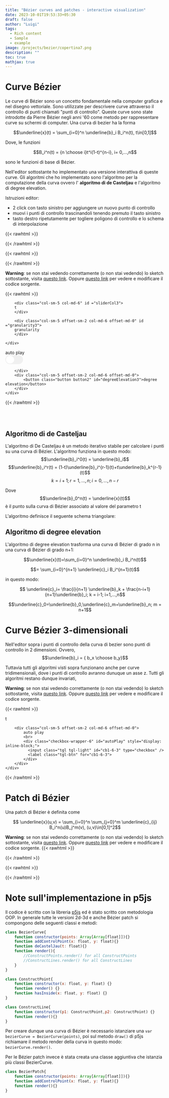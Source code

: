 ```yaml
---
title: "Bézier curves and patches - interactive visualization"
date: 2023-10-01T19:53:33+05:30
draft: false
author: "Luigi"
tags:
  - Rich content
  - Sample
  - example
image: /projects/bezier/copertina7.png
description: ""
toc: true
mathjax: true
---
```


# Curve Bézier


Le curve di Bézier sono un concetto fondamentale nella computer grafica e nel disegno vettoriale. Sono utilizzate per descrivere curve attraverso il controllo di punti chiamati "punti di controllo". 
Queste curve sono state introdotte da Pierre Bézier negli anni '60 come metodo per rappresentare curve su schermi di computer.
Una curva di bezier ha la forma

$$\underline{x}(t) = \sum_{i=0}^n \underline{b}_i B_i^n(t), t\in[0,1]$$

Dove, le funzioni 

$$B_i^n(t) = {n \choose i}t^i(1-t)^{n-i}, i= 0,...,n$$

sono le funzioni di base di Bézier.


Nell'editor sottostante ho implementato una versione interattiva di queste curve.
Gli algoritmi che ho implementato sono l'algoritmo per la computazione della curva ovvero l' **algoritmo di de Casteljau** e l'algoritmo di degree elevation.


Istruzioni editor:
- 2 click con tasto sinistro per aggiungere un nuovo punto di controllo
- muovi i punti di controllo trascinandoli tenendo premuto il tasto sinistro
- tasto destro ripetutamente per togliere poligono di controllo e lo schema di interpolazione


{{< rawhtml >}} 
<script src="/p5.min.js"></script>
<script src="/math.js"></script>
{{< /rawhtml >}}



{{< rawhtml >}} 
<div id ="firstCanvas"></div>




<script>
//TODO TUTTO QUESTO E DA RIGUARDARE SERVE PER FARE IL LOAD E L'UNLOAD DEI CANVAS, PER AVERE PERFORMANCE MIGLIORI
/**let sketchLoaded = false;
window.addEventListener('scroll', checkScroll);

function checkScroll() {
      let scrollY = window.scrollY || window.pageYOffset || document.documentElement.scrollTop;

      let triggerY = document.getElementById("secondCanvas").offsetTop - screen.height;

      // Se lo scroll supera la coordinata triggerY e lo sketch non è ancora stato caricato, caricalo
      if (scrollY > triggerY && !sketchLoaded) {
		console.log("arrivato")
        
		//new p5(secondSketch,"secondCanvas");
		sketchLoaded = true;
        // Chiamare la funzione che inizializza il tuo sketch p5.js
        
      } else if (scrollY <= triggerY && sketchLoaded) {
        // Altrimenti, se lo scroll è prima della coordinata triggerY e lo sketch è caricato, esegui il "unload"
        //unloadSketch();
		sketchLoaded = false;
      }
}
**/

</script>

{{< /rawhtml >}}























**Warning**: se non stai vedendo correttamente (o non stai vedendo) lo sketch sottostante, visita [questo link](https://editor.p5js.org/giggiox/full/nyiLHZ80x). Oppure [questo link](https://editor.p5js.org/giggiox/sketches/nyiLHZ80x) per vedere e modificare il codice sorgente.

{{< rawhtml >}} 





<div id ="thirdCanvas" ></div>

<div class="container text-center" id="forWidth">
	<div class="row">
			
		<div class="col-sm-5 col-md-6" id ="sliderCol3">
		t
		</div>
		
		<div class="col-sm-5 offset-sm-2 col-md-6 offset-md-0" id ="granularity3">
		granularity
		</div>
		
	</div>
</div>
<div class="container text-center">
	<div class="row">
		<div class="col-sm-5 col-md-6">
			auto play
			<br>
			<div class="checkbox-wrapper-6" id="autoPlay3" style="display: inline-block;">
			  <input class="tgl tgl-light" id="cb1-6" type="checkbox" />
			  <label class="tgl-btn" for="cb1-6">
			</div>
			
		</div>
		<div class="col-sm-5 offset-sm-2 col-md-6 offset-md-0">
			<button class="button button2" id="degreeElevation3">degree elevation</button>
		</div>
	</div>
</div>


<script>
var secondSketch = function(sketch){

	var bezierCurve;
	var slider; var sliderMax = 100;
	var checkBoxAutoPlay;  let checkedBoxAutoPlay = false;let addToSlider = 1;
	var checkBoxShowConstructLines;
	var checkBoxShowControlPolygonLines;
	var checkBoxShowCurveTrace;
	var checkBoxShowConstructPoints;
	var granularity,button,button1;

	var canvasResizeFactor = 1.6;

	sketch.setup = function(){
		bezierCurve = new BezierCurve([[sketch.windowWidth/canvasResizeFactor/1.5,sketch.windowHeight/canvasResizeFactor/3],
										[sketch.windowWidth/canvasResizeFactor/4,sketch.windowHeight/canvasResizeFactor/1.1]]);
		sketch.frameRate(160); //change this for the slider autoplay velocity
	
	
		let width = document.getElementById("forWidth").offsetWidth;
		var myCanvas = sketch.createCanvas(width, sketch.windowHeight/1.6);
		/* check for double click since p5js does not offer a Canvas.mouseDoubleClick but only a canvas.mouseClick. Using the function doubleClicked of p5js does not work because it's global and with more than 1 canvas on a page it gets mad */
		document.getElementById("thirdCanvas").addEventListener('dblclick', doubleClick);
		
		document.getElementById("thirdCanvas").addEventListener('contextmenu',leftClick);
		document.getElementById('thirdCanvas').addEventListener('contextmenu',event => event.preventDefault()); //remove the window menu for right click
		
		slider = sketch.createSlider(0, sliderMax, 1);
		slider.parent("sliderCol3");
		slider.addClass("myslider");
		slider.value(sliderMax);
		
		granularity = sketch.createSlider(10, 500, 400);
		granularity.addClass("myslider");
		granularity.parent("granularity3");
		
		
		document.getElementById("autoPlay3").addEventListener('change',myEventCheckBoxAutoPlay);
		document.getElementById("degreeElevation3").addEventListener('click',myEventDegreeElevation);

	}

	sketch.draw = function() {
		//sketch.clear();
		//sketch.background(220, 10);
		sketch.background(250);
		bezierCurve.changeGranularity(granularity.value());
		if(checkedBoxAutoPlay){
			if(slider.value() == sliderMax) addToSlider = -1;
			if(slider.value() == 0 && addToSlider < 0 ) addToSlider = 1;
			slider.value((slider.value()+addToSlider)); 
		}
		bezierCurve.render(); 
	}
	
	
	
	
	class ConstructLine{
	  
	  constructor(p1 = null,p2 = null) {
		this.p1 = p1;
		this.p2 = p2;
		
	  }
	  render() {
			//stroke(126);
			sketch.strokeWeight(1.5);
			sketch.line(this.p1.x,this.p1.y,this.p2.x,this.p2.y);
	  }
	  
	}
	

	
	function mapSpace(x,in_min, in_max,out_min,out_max) {
		return (x - in_min) * (out_max - out_min) / (in_max - in_min) + out_min;
	}

	function linspace(startValue, stopValue, cardinality) {
		var arr = [];
		var step = (stopValue - startValue) / (cardinality - 1);
		for (var i = 0; i < cardinality; i++) {
			arr.push(startValue + (step * i));
		}
		return arr;
	}
	
	class BezierCurve{
	  constructor(points = []) {
		//TODO add the possibility to create a curve passing arguments
		
		
		this.controlPoints = [];
		this.draggedControlPointIndex = -1; // by convention = -1 if we are not dragging any point
		
		this.controlPointsX = [];
		this.controlPointsY = [];
		
		this.granularity = 1000;
		this.t = linspace(0,1,this.granularity);
		
		this.constructLines = [];
		this.constructPoints = [];
		this.controlPolygonLines = [];
		
		this.checkedShowControlPolygon = true;
		this.checkedShowConstructLines = true;
		this.checkedShowCurveTrace = true;
		this.checkedShowConstructPoints = true;
		
		
		if(points.length != 0){
			for(let i = 0; i<points.length; i++){
				this.addControlPoint(points[i][0],points[i][1]);
			}
		}
		
		
		
		
		
	  }
	  
	  
	  degreeElevation(){
		let lastX, lastY, n;
		n = this.controlPoints.length-1;
		lastX = this.controlPoints[n].x;
		lastY = this.controlPoints[n].y;
		//cant do in place because changing b_i in one iteration then the next cant retrive true b_i value
		//using duplicate copys of coordinates (required extra loop) to do it easily
		
		for(let i = 1; i <= n; i++){
		  this.controlPoints[i].x = i/(n+1) * this.controlPointsX[i-1] + (n-i+1)/(n+1)*this.controlPointsX[i];
		  this.controlPoints[i].y = i/(n+1) * this.controlPointsY[i-1] + (n-i+1)/(n+1)*this.controlPointsY[i];
		  
		}
		for(let i=0;i<=n; i++){
		  this.controlPointsX[i] = this.controlPoints[i].x;
		  this.controlPointsY[i] = this.controlPoints[i].y;
		}
		this.addControlPoint(lastX,lastY);
		
		
	  }
	  
	  changeGranularity(x){
		this.granularity = x;
		this.t = linspace(0,1,x);
	  }
		
	  
		
		
	  addControlPoint(x,y){
		this.controlPoints.push(new ConstructPoint(x,y,6));
		this.controlPointsX.push(x);
		this.controlPointsY.push(y);
		
		
		let n = this.controlPoints.length;
		
		//number of constructPoint (interpolating points) goes as triangular sequence
		//0,1,3,6,10,15,... = n(n+1)/2
		//for n= 0 (1 control points) -> 0 interpolating points
		//for n= 1 (2 control points)-> 1 interpolating points
		//for n= 2 (3 control points) -> 3 interpolating points
		//for n = 3 (4 control points) -> 6 interpolating points
		//and so on
		for(let i = 0; i < (n*(n+1)/2 - this.constructPoints.length)-1;i++){
		  this.constructPoints.push(new ConstructPoint(x,y));
		}
		
		
		//number of constructLines goes as triangular sequence but with n-1 so (n-1)*(n)/2
		//for n= 0 (1 control points) -> 0 interpolating lines
		//for n= 1 (2 control points)-> 0 interpolating lines
		//for n= 2 (3 control points) -> 1 interpolating lines
		//for n = 3 (4 control points) -> 3 interpolating lines
		//for n = 4 (5 control points) -> 6 interpolating lines
		//and so on
		for(let i = 0; i< ((n-1)*n/2 - this.constructLines.length)-1; i++){
		  this.constructLines.push(new ConstructLine(this.controlPoints[this.controlPoints.length-2],this.controlPoints[this.controlPoints.length-3]));
		}
		
		

		//add Control polygon lines
		if(n>1){
		  this.controlPolygonLines.push(new ConstructLine(this.controlPoints[this.controlPoints.length-2],this.controlPoints[this.controlPoints.length-1]));
		}
		
		
		
	  }
	  
	  showConstructPoints(){
		this.checkedShowConstructPoints = !this.checkedShowConstructPoints;
	  }
	  
	  //change visibility of the control polygon
	  showControlPolygon(){
		this.checkedShowControlPolygon = !this.checkedShowControlPolygon;
	  }
	  //change visibility of construct lines (interpolating lines)
	  showConstructLines(){
		this.checkedShowConstructLines = !this.checkedShowConstructLines;
	  }
	  
	  //change visibility of curve trace
	  showCurveTrace(){
		this.checkedShowCurveTrace = ! this.checkedShowCurveTrace;
	  }
	  
	  //calculate de casteljau algorithm
	  calcBezierPoint(t){
		
		if(this.controlPoints.length == 0){ return null; }
		
		//copy control points coordinate because with them moving, can't make 
		//in place replace
		let controlPointsXCopy = [...this.controlPointsX]; 
		let controlPointsYCopy = [...this.controlPointsY];
		let k = 0; let m = 0;
		for(let i = 0; i< this.controlPoints.length-1; i++){
		  for(let j = 0; j<this.controlPoints.length-i-1; j++){
			controlPointsXCopy[j] = (1-t)*controlPointsXCopy[j] + t*controlPointsXCopy[j+1];        
			controlPointsYCopy[j] = (1-t)*controlPointsYCopy[j] + t*controlPointsYCopy[j+1];

			
			
			this.constructPoints[k].x = controlPointsXCopy[j];
			this.constructPoints[k].y = controlPointsYCopy[j];
			
			if(j>0){
			  this.constructLines[m].p1 = this.constructPoints[k];
			  this.constructLines[m].p2 = this.constructPoints[k-1];
			  m+=1;
			}
			
			k += 1;
		  }
		}
		return [controlPointsXCopy[0], controlPointsYCopy[0]]
		
	  }
	  
	  mousePressedAction(){
		for (let i = 0; i < this.controlPoints.length; i++) {
		  let vertexUI = this.controlPoints[i];
		  
		  if(vertexUI.hasInside(sketch.mouseX,sketch.mouseY)){
			this.draggedControlPointIndex = i;
		  }
		}
		
	  }
	  
	  mouseDraggedAction(){
		if (this.draggedControlPointIndex == -1)
				return;
		let newMouseX = sketch.mouseX;
		let newMouseY = sketch.mouseY;
		
		this.controlPoints[this.draggedControlPointIndex].x = newMouseX;
		this.controlPoints[this.draggedControlPointIndex].y = newMouseY;
		this.controlPointsX[this.draggedControlPointIndex] = newMouseX;
		this.controlPointsY[this.draggedControlPointIndex] = newMouseY;
		
	  }
	   mouseReleasedAction() {
			this.draggedControlPointIndex = -1;
		}
	  
	  
	  render(){
		
		
	  
		for(let i = 0; i < this.controlPoints.length; i++){
		  this.controlPoints[i].render();
		}
		
		
		//commented because this draws the whole curve without accounting the slider
		/*for(let i = 0; i< this.t.length; i++){
		  
		  let tmp = this.calcBezierPoint(this.t[i]);
		  if(tmp != null){
			//console.log(tmp[0] + "  " + tmp[1]);
			stroke(0);
			strokeWeight(2);
			ellipse(tmp[0],tmp[1], 1, 1);
		  }
		}*/
		
		//the slider.value() != 0 removes imperfections in visualization. (overlapping lines or points not returning to the begininning)
		if(this.checkedShowConstructPoints && slider.value() != 0 && slider.value() != sliderMax){
		  for(let i = 0; i< this.constructPoints.length; i++){
			this.constructPoints[i].render();
		  }
		}
		
		if(this.checkedShowConstructLines && slider.value() != 0 && slider.value() != sliderMax){
		  for(let i = 0; i< this.constructLines.length; i++){
			this.constructLines[i].render();
		  }
		}
		
		if(this.checkedShowControlPolygon){
		  for(let i = 0; i< this.controlPolygonLines.length; i++){
			this.controlPolygonLines[i].render();
		  }
		}
	  
	  
		
		for(let i = 0; i< mapSpace(slider.value(),0,100,0,this.granularity); i++){
		  let tmp = this.calcBezierPoint(this.t[i]);
		  if(tmp != null &&  this.checkedShowCurveTrace){
			sketch.strokeWeight(1.5);
			sketch.stroke("blue");
			sketch.point(tmp[0],tmp[1]);
		  }
		}
	  }
	}
	
	
	
	class ConstructPoint{
		constructor(x = null, y = null,radius = 3) {
			this.x = x;
			this.y = y;
			this.radius = radius;
			this.grabbableRadius = radius + 4;
		}
		render() {
			sketch.stroke(0);
			sketch.strokeWeight(5);
			sketch.ellipse(this.x,this.y, this.radius, this.radius);
		}  
		
		/**
		hasInside only used for a point that is a bezier control point. We need to know if the mouse is inside in order to move it.
		
		**/
		hasInside(x, y) {
			let distance = sketch.dist(this.x, this.y, x, y);
			return distance <= this.grabbableRadius; 
			
		}
	}
	
	function doubleClick(){
		bezierCurve.addControlPoint(sketch.mouseX,sketch.mouseY);
	}
	
	sketch.mousePressed = function(){
	  bezierCurve.mousePressedAction();
	}

	sketch.mouseDragged = function(){
	  bezierCurve.mouseDraggedAction();
	}

	sketch.mouseReleased = function(){
	  bezierCurve.mouseReleasedAction()
	}
	
	sketch.windowResized = function(){ 
		let width = document.getElementById("forWidth").offsetWidth;
		sketch.resizeCanvas(width,sketch.widowHeight/1.6);
	}
	
	function myEventCheckBoxAutoPlay(){
	  checkedBoxAutoPlay = !checkedBoxAutoPlay;
	}
	
	function myEventCheckBoxShowControlPolygonLines(){
	  bezierCurve.showControlPolygon();
	}
	
	function myEventCheckBoxShowConstructLines(){
	  bezierCurve.showConstructLines();
	}

	function myEventCheckBoxShowCurveTrace(){
	  bezierCurve.showCurveTrace();
	}

	function myEventDegreeElevation(){
	  bezierCurve.degreeElevation();
	}

	function myEventChangeGranularity(){
	  bezierCurve.changeGranularity(granularity.value());
	}
	function myEventCheckBoxShowConstructPoints(){
		bezierCurve.showConstructPoints();
	}
	
	
	var clickNum = 0;
	function leftClick(){
		clickNum += 1;
		if(clickNum == 1){
			bezierCurve.showConstructLines();
			bezierCurve.showConstructPoints()
		}
		if(clickNum == 2){
			bezierCurve.showControlPolygon();
			clickNum = 0;
		}
	}

}
new p5(secondSketch,"thirdCanvas");


</script>



<style>

canvas {

  border-radius: 30px;
}
</style>

{{< /rawhtml >}}








<br />
<br />
	
## Algoritmo di de Casteljau 
L'algoritmo di De Casteljau è un metodo iterativo stabile per calcolare i punti su una curva di Bézier.
L'algoritmo funziona in questo modo:
$$\underline{b}_i^0(t) = \underline{b}_i$$
$$\underline{b}_i^r(t) = (1-t)\underline{b}_i^{r-1}(t)+t\underline{b}_k^{r-1}(t)$$
$$k=i+1;r=1,...,n; i=0,...,n-r$$

Dove $$\underline{b}_0^n(t) = \underline{x}(t)$$ è il punto sulla curva di Bézier associato al valore del parametro t

L'algoritmo definisce il seguente schema triangolare:


## Algoritmo di degree elevation
L'algoritmo di degree elevation trasforma una curva di Bézier di grado n in una curva di Bézier di grado n+1:

$$\underline{x}(t)=\sum_{i=0}^n \underline{b}_i B_i^n(t)$$

$$= \sum_{i=0}^{n+1} \underline{c}_i B_i^{n+1}(t)$$

in questo modo:

$$ \underline{c}_i= \frac{i}{n+1} \underline{b}_k + \frac{n-i+1}{n+1}\underline{b}_i; k = i-1; i=1,...,n$$


$$\underline{c}_0=\underline{b}_0,\underline{c}_m=\underline{b}_n; m = n+1$$








# Curve Bézier 3-dimensionali

Nell'editor sopra i punti di controllo della curva di bezier sono punti di controllo in 2 dimensioni.
Ovvero, 
$$\underline{b}_i = { b_x \choose b_y}$$

Tuttavia tutti gli algoritmi visti sopra funzionano anche per curve tridimensionali, dove i punti di controllo avranno dunuque un asse z. Tutti gli algoritmi restano dunque invariati,


**Warning**: se non stai vedendo correttamente (o non stai vedendo) lo sketch sottostante, visita [questo link](https://editor.p5js.org/giggiox/full/-UfZh9jUd). Oppure [questo link](https://editor.p5js.org/giggiox/sketches/-UfZh9jUd) per vedere e modificare il codice sorgente.

{{< rawhtml >}} 
<div id ="fourthCanvas" ></div>

<div class="container text-center">
	<div class="row">
		<div class="col-sm-5 col-md-6" id ="sliderCol">
		t
		</div>
		
		<div class="col-sm-5 offset-sm-2 col-md-6 offset-md-0">
			auto play
			<br>
			<div class="checkbox-wrapper-6" id="autoPlay" style="display: inline-block;">
			  <input class="tgl tgl-light" id="cb1-6-3" type="checkbox" />
			  <label class="tgl-btn" for="cb1-6-3">
			</div>
		</div>
	</div>
</div>


<script>
var fourthSketch = function(sketch){

	var bezierCurve;
	var slider; var sliderMax = 100;
	var checkBoxAutoPlay;  let checkedBoxAutoPlay = false;let addToSlider = 1;
	var checkBoxShowConstructLines;
	var checkBoxShowControlPolygonLines;
	var chhckBoxShowCurveTrace;
	var granularity,button,button1;
	var canvasResizeFactor = 1.6;
	
	
	let addedListener = true;


	sketch.setup = function(){		
		bezierCurve = new BezierCurve([[130,130,-20],[-110,80,-100],[20,-90,-20],[20,45,105]]);
		
		
		sketch.frameRate(60); //change this for the slider autoplay velocity
	
		let width = document.getElementById("forWidth").offsetWidth;
		var myCanvas = sketch.createCanvas(width, sketch.windowHeight/1.6,sketch.WEBGL);
		
		cam2 = sketch.createCamera()
		
		
		sketch.colorMode(sketch.HSB);
		sketch.angleMode(sketch.DEGREES);
		sketch.stroke(0,0,0);
		sketch.strokeWeight(4);
		
		slider = sketch.createSlider(0, sliderMax, 1);
		slider.parent("sliderCol");
		slider.addClass("myslider");
		slider.value(sliderMax);
		document.getElementById("autoPlay").addEventListener('change',myEventCheckBoxAutoPlay);
		document.getElementById("fourthCanvas").addEventListener('contextmenu',leftClick);
		document.getElementById("fourthCanvas").addEventListener('contextmenu',event => event.preventDefault()); //remove the window menu for right click
		document.getElementById("fourthCanvas").addEventListener('dblclick', doubleClick);
		
	}

	sketch.draw = function() {
		sketch.background(250);
		
		// Pan: Cam rotation about y-axis (Left Right)
		let azimuth = -sketch.atan2(cam2.eyeZ - cam2.centerZ, cam2.eyeX - cam2.centerX);
	  
		// Tilt: Cam rotation about z-axis (Up Down)
		let zenith = -sketch.atan2(cam2.eyeY - cam2.centerY, sketch.dist(cam2.eyeX, cam2.eyeZ, cam2.centerX, cam2.centerZ));
	  
		// f is a scaling factor (depends on canvas size and camera perspective settings)
		let f = sketch.height * 4.3 / 5;
		let x = [-1, (sketch.mouseY - sketch.height/2)/f, -(sketch.mouseX - sketch.width/2)/f]
	  
		let R = math.multiply(Rz(-zenith), Ry(azimuth))
		x = math.multiply(x, R)

		let xMag = sketch.dist(0, 0, 0, x._data[0], x._data[1], x._data[2])
		
		let objSelected = false;
	  
		for(let i = 0; i < bezierCurve.controlPoints.length; i++){
			let dToObj = sketch.dist(cam2.eyeX, cam2.eyeY, cam2.eyeZ, bezierCurve.controlPoints[i].x, bezierCurve.controlPoints[i].y, bezierCurve.controlPoints[i].z);
			if(sketch.dist(cam2.eyeX + x._data[0] * dToObj / xMag, 
				cam2.eyeY + x._data[1] * dToObj / xMag, 
				cam2.eyeZ + x._data[2] * dToObj / xMag, 
				bezierCurve.controlPoints[i].x, bezierCurve.controlPoints[i].y, bezierCurve.controlPoints[i].z) < 20) {
				if(sketch.mouseIsPressed){
					objSelected = true;
					bezierCurve.controlPoints[i].x = cam2.eyeX + x._data[0] * dToObj / xMag; 
					bezierCurve.controlPointsX[i] = bezierCurve.controlPoints[i].x;
					bezierCurve.controlPoints[i].y = cam2.eyeY + x._data[1] * dToObj / xMag; 
					bezierCurve.controlPointsY[i] = bezierCurve.controlPoints[i].y;
					bezierCurve.controlPoints[i].z = cam2.eyeZ + x._data[2] * dToObj / xMag;
					bezierCurve.controlPointsZ[i] = bezierCurve.controlPoints[i].z; 
				}else{
					objSelected = false;
				}
			}
		}
		
		
		
		/**if(!objSelected && !addedListener){
			console.log("ciao");
			document.getElementById("fourthCanvas").addEventListener('click',sketch.orbitControl(4,4));
			addedListener = true;
		}else{
			document.getElementById("fourthCanvas").removeEventListener('click',sketch.orbitControl(4,4))
			addedListener = false;
		}**/
		if(!objSelected){
			sketch.orbitControl(4,4);
		}
		
		
		if(checkedBoxAutoPlay){
			if(slider.value() == sliderMax) addToSlider = -1;
			if(slider.value() == 0 && addToSlider < 0 ) addToSlider = 1;
			slider.value((slider.value()+addToSlider)); 
		}
		bezierCurve.render(); 
	}
	
	
	
	
	class ConstructLine{
	  
	  constructor(p1 = null,p2 = null) {
		this.p1 = p1;
		this.p2 = p2;
		
	  }
	  render() {
			//stroke(126);
			sketch.strokeWeight(1.5);
			sketch.line(this.p1.x,this.p1.y,this.p1.z,this.p2.x,this.p2.y,this.p2.z);
	  }
	  
	}
	

	
	function mapSpace(x,in_min, in_max,out_min,out_max) {
		return (x - in_min) * (out_max - out_min) / (in_max - in_min) + out_min;
	}

	function linspace(startValue, stopValue, cardinality) {
		var arr = [];
		var step = (stopValue - startValue) / (cardinality - 1);
		for (var i = 0; i < cardinality; i++) {
			arr.push(startValue + (step * i));
		}
		return arr;
	}
	
	class BezierCurve{
	  constructor(points = []) {
		//TODO add the possibility to create a curve passing arguments
		
		
		this.controlPoints = [];
		this.draggedControlPointIndex = -1; // by convention = -1 if we are not dragging any point
		
		this.controlPointsX = [];
		this.controlPointsY = [];
		this.controlPointsZ = [];
		
		this.granularity = 1000;
		this.t = linspace(0,1,this.granularity);
		
		this.constructLines = [];
		this.constructPoints = [];
		this.controlPolygonLines = [];
		
		this.checkedShowControlPolygon = true;
		this.checkedShowConstructLines = true;
		this.checkedShowCurveTrace = true;
		this.checkedShowConstructPoints = true;
		
		
		if(points.length != 0){
			for(let i = 0;i<points.length; i++){
				this.addControlPoint(points[i][0],points[i][1],points[i][2])
			}
		}
	  }
	  
	  
	  addControlPoint(x,y,z){
		this.controlPoints.push(new ConstructPoint(x,y,z,true));
		this.controlPointsX.push(x);
		this.controlPointsY.push(y);
		this.controlPointsZ.push(z);
		
		
		let n = this.controlPoints.length;
		
		//number of constructPoint (interpolating points) goes as triangular sequence
		//0,1,3,6,10,15,... = n(n+1)/2
		//for n= 0 (1 control points) -> 0 interpolating points
		//for n= 1 (2 control points)-> 1 interpolating points
		//for n= 2 (3 control points) -> 3 interpolating points
		//for n = 3 (4 control points) -> 6 interpolating points
		//and so on
		for(let i = 0; i < (n*(n+1)/2 - this.constructPoints.length)-1;i++){
		  this.constructPoints.push(new ConstructPoint(x,y,z));
		}
		
		
		//number of constructLines goes as triangular sequence but with n-1 so (n-1)*(n)/2
		//for n= 0 (1 control points) -> 0 interpolating lines
		//for n= 1 (2 control points)-> 0 interpolating lines
		//for n= 2 (3 control points) -> 1 interpolating lines
		//for n = 3 (4 control points) -> 3 interpolating lines
		//for n = 4 (5 control points) -> 6 interpolating lines
		//and so on
		for(let i = 0; i< ((n-1)*n/2 - this.constructLines.length)-1; i++){
		  this.constructLines.push(new ConstructLine(this.controlPoints[this.controlPoints.length-2],this.controlPoints[this.controlPoints.length-3]));
		}
		
		

		//add Control polygon lines
		if(n>1){
		  this.controlPolygonLines.push(new ConstructLine(this.controlPoints[this.controlPoints.length-2],this.controlPoints[this.controlPoints.length-1]));
		}
		
		
		
	  }
	  
	  showConstructPoints(){
		this.checkedShowConstructPoints = !this.checkedShowConstructPoints;
	  }
	  
	  //change visibility of the control polygon
	  showControlPolygon(){
		this.checkedShowControlPolygon = !this.checkedShowControlPolygon;
	  }
	  //change visibility of construct lines (interpolating lines)
	  showConstructLines(){
		this.checkedShowConstructLines = !this.checkedShowConstructLines;
	  }
	  
	  //change visibility of curve trace
	  showCurveTrace(){
		this.checkedShowCurveTrace = ! this.checkedShowCurveTrace;
	  }
	  
	  //calculate de casteljau algorithm
	  calcBezierPoint(t){
		
		if(this.controlPoints.length == 0){ return null; }
		
		//copy control points coordinate because with them moving, can't make 
		//in place replace
		let controlPointsXCopy = [...this.controlPointsX]; 
		let controlPointsYCopy = [...this.controlPointsY];
		let controlPointsZCopy = [...this.controlPointsZ];
		let k = 0; let m = 0;
		for(let i = 0; i< this.controlPoints.length-1; i++){
		  for(let j = 0; j<this.controlPoints.length-i-1; j++){
			controlPointsXCopy[j] = (1-t)*controlPointsXCopy[j] + t*controlPointsXCopy[j+1];        
			controlPointsYCopy[j] = (1-t)*controlPointsYCopy[j] + t*controlPointsYCopy[j+1];
			controlPointsZCopy[j] = (1-t)*controlPointsZCopy[j] + t*controlPointsZCopy[j+1];
			this.constructPoints[k].x = controlPointsXCopy[j];
			this.constructPoints[k].y = controlPointsYCopy[j];
			this.constructPoints[k].z = controlPointsZCopy[j];
			
			if(j>0){
			  this.constructLines[m].p1 = this.constructPoints[k];
			  this.constructLines[m].p2 = this.constructPoints[k-1];
			  m+=1;
			}
			
			k += 1;
		  }
		}
		return [controlPointsXCopy[0], controlPointsYCopy[0],controlPointsZCopy[0]]
		
	  }
	  
	  mousePressedAction(){
		for (let i = 0; i < this.controlPoints.length; i++) {
		  let vertexUI = this.controlPoints[i];
		  
		  if(vertexUI.hasInside(sketch.mouseX,sketch.mouseY)){
			this.draggedControlPointIndex = i;
		  }
		}
		
	  }
	  
	  mouseDraggedAction(){
		if (this.draggedControlPointIndex == -1)
				return;
		let newMouseX = sketch.mouseX;
		let newMouseY = sketch.mouseY;
		
		this.controlPoints[this.draggedControlPointIndex].x = newMouseX;
		this.controlPoints[this.draggedControlPointIndex].y = newMouseY;
		this.controlPointsX[this.draggedControlPointIndex] = newMouseX;
		this.controlPointsY[this.draggedControlPointIndex] = newMouseY;
		
	  }
	   mouseReleasedAction() {
			this.draggedControlPointIndex = -1;
		}
	  
	  
	  render(){
		for(let i = 0; i < this.controlPoints.length; i++){
		  this.controlPoints[i].render();
		}
		
		
		//commented because this draws the whole curve without accounting the slider
		/*for(let i = 0; i< this.t.length; i++){
		  let tmp = this.calcBezierPoint(this.t[i]);
		  if(tmp != null){
			//console.log(tmp[0] + "  " + tmp[1]);
			stroke(0);
			strokeWeight(2);
			ellipse(tmp[0],tmp[1], 1, 1);
		  }
		}*/
		
		//the slider.value() != 0 removes imperfections in visualization. (overlapping lines or points not returning to the begininning)
		if(this.checkedShowConstructPoints && slider.value() != 0 && slider.value() != sliderMax){
		  for(let i = 0; i< this.constructPoints.length; i++){
			this.constructPoints[i].render();
		  }
		}
		
		if(this.checkedShowConstructLines && slider.value() != 0 && slider.value() != sliderMax){
		  for(let i = 0; i< this.constructLines.length; i++){
			this.constructLines[i].render();
		  }
		}
		
		if(this.checkedShowControlPolygon){
		  for(let i = 0; i< this.controlPolygonLines.length; i++){
			this.controlPolygonLines[i].render();
		  }
		}
	  
		sketch.stroke("blue");
		sketch.beginShape();
		for(let i = 0; i< mapSpace(slider.value(),0,100,0,this.granularity); i++){
			
		  let tmp = this.calcBezierPoint(this.t[i]);
		  if(tmp != null &&  this.checkedShowCurveTrace){
			sketch.strokeWeight(2);
			
			//se vuoi che la curva sia per esempio blu devi togliere quel scketch.POINTS, ma poi diventa tutto molto,molto più lento.
			sketch.vertex(tmp[0],tmp[1],tmp[2]);
		  }
		}
		sketch.stroke(0)
		sketch.endShape();
	  }
	}
	
	
	
	class ConstructPoint{
		constructor(x = null, y = null,  z = null, isControlPoint = false, radius = 3) {
			this.x = x;
			this.y = y;
			this.z = z;
			this.radius = radius;
			this.isControlPoint = isControlPoint;
		}
		render() {
			if(this.isControlPoint){
				sketch.push(); // enter local coordinate system
				sketch.translate(this.x, this.y, this.z);
				sketch.sphere(this.radius);
				sketch.pop(); // exit local coordinate system (back to global coordinates)
			}else{
				sketch.strokeWeight(5);
				sketch.beginShape(sketch.POINTS);
				sketch.vertex(this.x,this.y,this.z);
				sketch.endShape();
			}
		}  
		
		/**
		hasInside only used for a point that is a bezier control point. We need to know if the mouse is inside in order to move it.
		
		**/
		hasInside(x, y) {
			let distance = sketch.dist(this.x, this.y, x, y);
			return distance <= this.grabbableRadius; 
			
		}
	}
	
	
	sketch.mousePressed = function(){
	  bezierCurve.mousePressedAction();
	}

	sketch.mouseDragged = function(){
	  bezierCurve.mouseDraggedAction();
	}

	sketch.mouseReleased = function(){
	  bezierCurve.mouseReleasedAction()
	}
	
	sketch.windowResized = function(){ 
		let width = document.getElementById("forWidth").offsetWidth;
		sketch.resizeCanvas(width,sketch.widowHeight/1.6);
	}
	
	function myEventCheckBoxAutoPlay(){
	  checkedBoxAutoPlay = !checkedBoxAutoPlay;
	}
	
	function myEventCheckBoxShowControlPolygonLines(){
	  bezierCurve.showControlPolygon();
	}
	
	function myEventCheckBoxShowConstructLines(){
	  bezierCurve.showConstructLines();
	}

	function myEventCheckBoxShowCurveTrace(){
	  bezierCurve.showCurveTrace();
	}

	var clickNum = 0;
	function leftClick(){
		clickNum += 1;
		if(clickNum == 1){
			bezierCurve.showConstructLines();
			bezierCurve.showConstructPoints()
		}
		if(clickNum == 2){
			bezierCurve.showControlPolygon();
			clickNum = 0;
		}
	}


	function myEventCheckBoxShowConstructPoints(){
		bezierCurve.showConstructPoints();
	}
	
	function doubleClick(){
		bezierCurve.addControlPoint(0,0,0);
	}
	
	// Rotation matrix for rotation about x-axis
	function Rx(th) {
		return math.matrix([[1, 0, 0],
                 [0, sketch.cos(th), -sketch.sin(th)],
                 [0, sketch.sin(th), sketch.cos(th)]
                ]);
	}

	// Rotation matrix for rotation about y-axis
	function Ry(th) {
		return math.matrix([[sketch.cos(th), 0, -sketch.sin(th)],
                 [0, 1, 0],
                 [sketch.sin(th), 0, sketch.cos(th)]
                ])
	}
  
	// Rotation matrix for rotation about z-axis
	function Rz(th) {
		return math.matrix([[sketch.cos(th), sketch.sin(th), 0],
                [-sketch.sin(th), sketch.cos(th), 0],
                [0, 0, 1]])
	}

}
new p5(fourthSketch,"fourthCanvas");


</script>


{{< /rawhtml >}}















# Patch di Bézier 

Una patch di Bézier è definita come

$$ \underline{x}(u,v) = \sum_{i=0}^n \sum_{j=0}^m \underline{c}_{ij} B_i^n(u)B_j^m(v), (u,v)\in[0,1]^2$$







**Warning**: se non stai vedendo correttamente (o non stai vedendo) lo sketch sottostante, visita [questo link](https://editor.p5js.org/giggiox/full/ePuLYaR4t). Oppure [questo link](https://editor.p5js.org/giggiox/sketches/ePuLYaR4t) per vedere e modificare il codice sorgente.
{{< rawhtml >}}

<div id ="sixthCanvas" ></div>


<script>
var sixthSketch = function(sketch){

	var bezierSurface;


	sketch.setup = function(){
		let ctrl_pts = [
			[[0, 0, 20],  [60, 0, -35],   [90, 0, 60],    [200, 0, 5]],
			[[0, 50, 30], [100, 60, -25], [120, 50, 120], [200, 50, 5]],
			[[0, 100, 0], [60, 120, 35],  [90, 100, 60],  [200, 100, 45]],
			[[0, 150, 0], [60, 150, -35], [90, 180, 60],  [200, 150, 45]]
		];
		bezierSurface = new BezierSurface(ctrl_pts);
		sketch.frameRate(60); //change this for the slider autoplay velocity
		let width = document.getElementById("forWidth").offsetWidth;
		var myCanvas = sketch.createCanvas(width, sketch.windowHeight/1.6,sketch.WEBGL);
		
		cam1 = sketch.createCamera();
		cam1.lookAt(100,60,0);
		/* check for double click since p5js does not offer a Canvas.mouseDoubleClick but only a canvas.mouseClick. Using the function doubleClicked of p5js does not work because it's global and with more than 1 canvas on a page it gets mad */
		
		//document.getElementById("fifthCanvas").addEventListener('dblclick', doubleClick);
		
		sketch.colorMode(sketch.HSB);
		sketch.angleMode(sketch.DEGREES);
		
		
		document.getElementById("sixthCanvas").addEventListener('contextmenu',leftClick);
		document.getElementById("sixthCanvas").addEventListener('contextmenu',event => event.preventDefault()); //remove the window menu for right click
		
		
	}

	sketch.draw = function() {
		sketch.background(250);
		
		// Pan: Cam rotation about y-axis (Left Right)
		let azimuth = -sketch.atan2(cam1.eyeZ - cam1.centerZ, cam1.eyeX - cam1.centerX);
	  
		// Tilt: Cam rotation about z-axis (Up Down)
		let zenith = -sketch.atan2(cam1.eyeY - cam1.centerY, sketch.dist(cam1.eyeX, cam1.eyeZ, cam1.centerX, cam1.centerZ));
	  
		// f is a scaling factor (depends on canvas size and camera perspective settings)
		let f = sketch.height * 4.3 / 5;
		let x = [-1, (sketch.mouseY - sketch.height/2)/f, -(sketch.mouseX - sketch.width/2)/f]
	  
		let R = math.multiply(Rz(-zenith), Ry(azimuth))
		x = math.multiply(x, R)

		let xMag = sketch.dist(0, 0, 0, x._data[0], x._data[1], x._data[2])
		
		let objSelected = false;
		
		
		for(let i = 0; i < bezierSurface.controlPoints.length; i++){
			let dToObj = sketch.dist(cam1.eyeX, cam1.eyeY, cam1.eyeZ, bezierSurface.controlPoints[i].x, bezierSurface.controlPoints[i].y, bezierSurface.controlPoints[i].z);
			if(sketch.dist(cam1.eyeX + x._data[0] * dToObj / xMag, 
				cam1.eyeY + x._data[1] * dToObj / xMag, 
				cam1.eyeZ + x._data[2] * dToObj / xMag, 
				bezierSurface.controlPoints[i].x, bezierSurface.controlPoints[i].y, bezierSurface.controlPoints[i].z) < 20) {
				if(sketch.mouseIsPressed){
					objSelected = true;
					bezierSurface.controlPoints[i].x =cam1.eyeX + (x._data[0] * dToObj) / xMag;
					bezierSurface.controlPoints[i].y =cam1.eyeY + (x._data[1] * dToObj) / xMag;
					bezierSurface.controlPoints[i].z =cam1.eyeZ + (x._data[2] * dToObj) / xMag;
				
					let idx = math.floor(i/4);
				   
					bezierSurface.bezierCurvesV[idx].controlPoints[i%4].x =bezierSurface.controlPoints[i].x;
					bezierSurface.bezierCurvesV[idx].controlPointsX[i%4] =bezierSurface.controlPoints[i].x;
					bezierSurface.bezierCurvesV[idx].controlPoints[i%4].y =bezierSurface.controlPoints[i].y;
					bezierSurface.bezierCurvesV[idx].controlPointsY[i%4] =bezierSurface.controlPoints[i].y;
					bezierSurface.bezierCurvesV[idx].controlPoints[i%4].z =bezierSurface.controlPoints[i].z;
					bezierSurface.bezierCurvesV[idx].controlPointsZ[i%4] =bezierSurface.controlPoints[i].z;
				}else{
					objSelected = false;
				}
			}
		}
		
		
		
		
		if (!objSelected) {
			sketch.orbitControl(1,1);
		}
		bezierSurface.render();
	}
	
	
	

	function linspace(startValue, stopValue, cardinality) {
		var arr = [];
		var step = (stopValue - startValue) / (cardinality - 1);
		for (var i = 0; i < cardinality; i++) {
			arr.push(startValue + (step * i));
		}
		return arr;
	}
	
	class ConstructPoint{
		constructor(x = null, y = null, z = null, isControlPoint = false) {
			this.x = x
			this.y = y
			this.z = z;
			this.isControlPoint = isControlPoint;
		}
		render() {
			if(this.isControlPoint){
				sketch.push();
				sketch.translate(this.x,this.y,this.z);
				sketch.sphere(2)
				sketch.pop();
			}else{
				sketch.strokeWeight(5);
				sketch.beginShape(POINTS);
				sketch.vertex(this.x,this.y,this.z);
				sketch.endShape();
			}
        }
	}
	
	class BezierSurface{
		constructor(points = []){
			this.showNet = true;
			this.controlPoints = [];
			this.u = 50;
			this.v = 50;
			this.bezierCurvesV = [];
			this.bezierCurvesU = [];
			if(points.length != 0){
				for(let i = 0;i<points.length; i++){
					for(let j = 0;j<points[0].length;j++){
						this.addControlPoint(points[i][j][0],points[i][j][1],points[i][j][2],true);
					}
				}
				for(let i=0;i<points.length;i++){
					let bz = new BezierCurve(points[i]);
					bz.showCurve = false;
					bz.changeGranularity(this.v);
					this.bezierCurvesV.push(bz);
				}
				for(let j=0;j<this.v;j++){
					let bz = new BezierCurve();
					bz.changeGranularity(this.u);
					this.bezierCurvesU.push(bz);
				}
			}
		}
		showNetEvent(){
			this.showNet = !this.showNet;
		}
  
		addControlPoint(x,y,z,isControlPoint = false){
			this.controlPoints.push(new ConstructPoint(x,y,z,isControlPoint));
		}
 
		render(){
			for(let i = 0; i < this.controlPoints.length; i++){
				this.controlPoints[i].render();
				sketch.strokeWeight(1)
				let coloumnsNumber = this.bezierCurvesV.length;
				if(i%coloumnsNumber != 0 && this.showNet){ 
					sketch.line(this.controlPoints[i].x,this.controlPoints[i].y,this.controlPoints[i].z,this.controlPoints[i-1].x,this.controlPoints[i-1].y,this.controlPoints[i-1].z)
				}
				if(i>=coloumnsNumber && this.showNet){
					sketch.line(this.controlPoints[i].x,this.controlPoints[i].y,this.controlPoints[i].z,this.controlPoints[i-coloumnsNumber].x,this.controlPoints[i-coloumnsNumber].y,this.controlPoints[i-coloumnsNumber].z)
				}
			}
			for(let i=0;i<this.bezierCurvesV.length;i++){
				this.bezierCurvesV[i].render();
			}
    
    
			for(let j=0;j<this.v;j++){
				let cpoints = [];
				for (let k = 0; k < this.bezierCurvesV[0].controlPoints.length; k++) {
					cpoints.push([this.bezierCurvesV[k].points[j][0],this.bezierCurvesV[k].points[j][1],this.bezierCurvesV[k].points[j][2]]);
				}
				this.bezierCurvesU[j] = new BezierCurve(cpoints)
				this.bezierCurvesU[j].changeGranularity(this.u);
				this.bezierCurvesU[j].render();
			}
		}
  
	}
	
	class BezierCurve{
		constructor(points = []) {
			this.showCurve = true;
			this.rendered = false;
			this.controlPoints = [];
			this.draggedControlPointIndex = -1; // by convention = -1 if we are not dragging any point
			
			this.controlPointsX = [];
			this.controlPointsY = [];
			this.controlPointsZ = [];
			
			this.granularity = 1000;
			this.t = linspace(0,1,this.granularity);
			
			this.points = Array(this.granularity).fill(0);
			
			this.constructLines = [];
			this.constructPoints = [];
			this.controlPolygonLines = [];
			
			this.checkedShowControlPolygon = true;
			this.checkedShowConstructLines = true;
			this.checkedShowCurveTrace = true;
			
			if(points.length != 0){
			  for(let i = 0;i<points.length; i++){
				this.addControlPoint(points[i][0],points[i][1],points[i][2]);
			  }
			}
		}
   
  
		changeGranularity(x){
			this.granularity = x;
			this.t = linspace(0,1,x);
			this.points = Array(x).fill(0);
		}
  
		addControlPoint(x,y,z){
			this.controlPoints.push(new ConstructPoint(x,y,z));
			this.controlPointsX.push(x);
			this.controlPointsY.push(y);
			this.controlPointsZ.push(z);
		}
  
		//calculate de casteljau algorithm
		calcBezierPoint(t){
    
			if(this.controlPoints.length == 0){ return null; }
    
			//copy control points coordinate because with them moving, can't make 
			//in place replace
			let controlPointsXCopy = [...this.controlPointsX]; 
			let controlPointsYCopy = [...this.controlPointsY];
			let controlPointsZCopy = [...this.controlPointsZ];
			let k = 0; let m = 0;
			for(let i = 0; i< this.controlPoints.length-1; i++){
				for(let j = 0; j<this.controlPoints.length-i-1; j++){
					controlPointsXCopy[j] = (1-t)*controlPointsXCopy[j] + t*controlPointsXCopy[j+1];      
					controlPointsYCopy[j] = (1-t)*controlPointsYCopy[j] + t*controlPointsYCopy[j+1];
					controlPointsZCopy[j] = (1-t)*controlPointsZCopy[j] + t*controlPointsZCopy[j+1];
				}
			}
			return [controlPointsXCopy[0], controlPointsYCopy[0], controlPointsZCopy[0]]
    
		}
  
  
		render(){	
			if (this.showCurve) {
				sketch.beginShape(sketch.POINTS);
				sketch.strokeWeight(2);
				sketch.stroke("blue");
				for (let i = 0; i < this.t.length; i++) {
					let tmp = this.calcBezierPoint(this.t[i]);
					if (tmp != null) {
						sketch.vertex(tmp[0], tmp[1], tmp[2]);
						this.points[i] = [tmp[0], tmp[1], tmp[2]];
					}
				}
				sketch.stroke(0)
				sketch.endShape();
			}else{
				for (let i = 0; i < this.t.length; i++) {
					let tmp = this.calcBezierPoint(this.t[i]);
					if (tmp != null) {
						this.points[i] = [tmp[0], tmp[1], tmp[2]];
					}
				}
			}
		}
	}
	sketch.windowResized = function(){ 
		let width = document.getElementById("forWidth").offsetWidth;
		sketch.resizeCanvas(width,sketch.widowHeight/1.6);
	}
	
	function leftClick(){
		bezierSurface.showNetEvent();
	}
	
	
	// Rotation matrix for rotation about x-axis
	function Rx(th) {
		return math.matrix([[1, 0, 0],
                 [0, sketch.cos(th), -sketch.sin(th)],
                 [0, sketch.sin(th), sketch.cos(th)]]);
	}

	// Rotation matrix for rotation about y-axis
	function Ry(th) {
		return math.matrix([[sketch.cos(th), 0, -sketch.sin(th)],
                 [0, 1, 0],
                 [sketch.sin(th), 0, sketch.cos(th)]]);
	}
  
	// Rotation matrix for rotation about z-axis
	function Rz(th) {
		return math.matrix([[sketch.cos(th), sketch.sin(th), 0],
                [-sketch.sin(th), sketch.cos(th), 0],
                [0, 0, 1]]);
	}
	
	

}






new p5(sixthSketch,"sixthCanvas");


</script>
{{< /rawhtml >}} 














{{< rawhtml >}} 


<style>

  .checkbox-wrapper-6 .tgl {
    display: none;
  }
  .checkbox-wrapper-6 .tgl,
  .checkbox-wrapper-6 .tgl:after,
  .checkbox-wrapper-6 .tgl:before,
  .checkbox-wrapper-6 .tgl *,
  .checkbox-wrapper-6 .tgl *:after,
  .checkbox-wrapper-6 .tgl *:before,
  .checkbox-wrapper-6 .tgl + .tgl-btn {
    box-sizing: border-box;
  }
  .checkbox-wrapper-6 .tgl::-moz-selection,
  .checkbox-wrapper-6 .tgl:after::-moz-selection,
  .checkbox-wrapper-6 .tgl:before::-moz-selection,
  .checkbox-wrapper-6 .tgl *::-moz-selection,
  .checkbox-wrapper-6 .tgl *:after::-moz-selection,
  .checkbox-wrapper-6 .tgl *:before::-moz-selection,
  .checkbox-wrapper-6 .tgl + .tgl-btn::-moz-selection,
  .checkbox-wrapper-6 .tgl::selection,
  .checkbox-wrapper-6 .tgl:after::selection,
  .checkbox-wrapper-6 .tgl:before::selection,
  .checkbox-wrapper-6 .tgl *::selection,
  .checkbox-wrapper-6 .tgl *:after::selection,
  .checkbox-wrapper-6 .tgl *:before::selection,
  .checkbox-wrapper-6 .tgl + .tgl-btn::selection {
    background: none;
  }
  .checkbox-wrapper-6 .tgl + .tgl-btn {
    outline: 0;
    display: block;
    width: 4em;
    height: 2em;
    position: relative;
    cursor: pointer;
    -webkit-user-select: none;
       -moz-user-select: none;
        -ms-user-select: none;
            user-select: none;
  }
  .checkbox-wrapper-6 .tgl + .tgl-btn:after,
  .checkbox-wrapper-6 .tgl + .tgl-btn:before {
    position: relative;
    display: block;
    content: "";
    width: 50%;
    height: 100%;
  }
  .checkbox-wrapper-6 .tgl + .tgl-btn:after {
    left: 0;
  }
  .checkbox-wrapper-6 .tgl + .tgl-btn:before {
    display: none;
  }
  .checkbox-wrapper-6 .tgl:checked + .tgl-btn:after {
    left: 50%;
  }

  .checkbox-wrapper-6 .tgl-light + .tgl-btn {
    background: #f0f0f0;
    border-radius: 2em;
    padding: 2px;
    transition: all 0.4s ease;
  }
  .checkbox-wrapper-6 .tgl-light + .tgl-btn:after {
    border-radius: 50%;
    background: #fff;
    transition: all 0.2s ease;
  }
  .checkbox-wrapper-6 .tgl-light:checked + .tgl-btn {
    background: #0000fe;
  }
  

canvas {

  border-radius: 30px;
}


.myslider {
  -webkit-appearance: none;
  width: 100%;
  height: 15px;
  border-radius: 5px;  
  background: #d3d3d3;
  outline: none;
  opacity: 0.7;
  -webkit-transition: .2s;
  transition: opacity .2s;
}

.myslider::-webkit-slider-thumb {
  -webkit-appearance: none;
  appearance: none;
  width: 25px;
  height: 25px;
  border-radius: 50%; 
  background: #0000fe;
  cursor: pointer;
}

.myslider::-moz-range-thumb {
  width: 25px;
  height: 25px;
  border-radius: 50%;
  background: #0000fe;
  cursor: pointer;
}

.button {
  background-color: #0000fe;
  border: none;
  color: white;
  padding: 20px;
  text-align: center;
  text-decoration: none;
  display: inline-block;
  font-size: 16px;
  margin: 4px 2px;
  cursor: pointer;
}
.button2 {border-radius: 8px;}

</style>

{{< /rawhtml >}}



# Note sull'implementazione in p5js 

Il codice è scritto con la libreria [p5js](https://p5js.org/es/) ed è stato scritto con metodologia OOP.
In generale tutte le versioni 2d-3d e anche Bézier patch si compongono delle seguenti classi e metodi:

```js
class BezierCurve{
	function constructor(points: Array[Array[float]]){}
	function addControlPoint(x: float, y: float){}
	function deCastelJau(t: float){}
	function render(){
		//ConstructPoints.render() for all ConstructPoints
		//ConstructLines.render() for all ConstructLines
	}
}

class ConstructPoint{
	function constructor(x: float, y: float) {}
	function render() {}  
	function hasInside(x: float, y: float) {}
}

class ConstructLine{  
	function constructor(p1: ConstructPoint,p2: ConstructPoint) {}
	function render(){}
}

```

Per creare dunque una curva di Bézier è necessario istanziare una `var bezierCurve = BezierCurve(points)`, poi sul metodo `draw()` di p5js richiamare il metodo render della curva in questo modo: `bezierCurve.render()`.


Per le Bézier patch invece è stata creata una classe aggiuntiva che istanzia più classi BezierCurve.

```js
class BezierPatch{
	function constructor(points: Array[Array[float]]){}
	function addControlPoint(x: float, y: float){}
	function render(){}
}

```
















